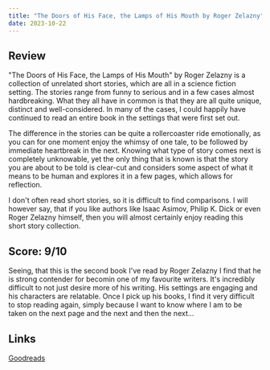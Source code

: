 ```yaml
---
title: "The Doors of His Face, the Lamps of His Mouth by Roger Zelazny"
date: 2023-10-22
---
```

## Review
"The Doors of His Face, the Lamps of His Mouth" by Roger Zelazny is a collection of unrelated short stories, which are all in a science fiction setting. The stories range from funny to serious and in a few cases almost hardbreaking. What they all have in common is that they are all quite unique, distinct and well-considered. In many of the cases, I could happily have continued to read an entire book in the settings that were first set out.

The difference in the stories can be quite a rollercoaster ride emotionally, as you can for one moment enjoy the whimsy of one tale, to be followed by immediate heartbreak in the next. Knowing what type of story comes next is completely unknowable, yet the only thing that is known is that the story you are about to be told is clear-cut and considers some aspect of what it means to be human and explores it in a few pages, which allows for reflection.

I don't often read short stories, so it is difficult to find comparisons. I will however say, that if you like authors like Isaac Asimov, Philip K. Dick or even Roger Zelazny himself, then you will almost certainly enjoy reading this short story collection.

## Score: 9/10
Seeing, that this is the second book I've read by Roger Zelazny I find that he is strong contender for becomin one of my favourite writers. It's incredibly difficult to not just desire more of his writing. His settings are engaging and his characters are relatable. Once I pick up his books, I find it very difficult to stop reading again, simply because I want to know where I am to be taken on the next page and the next and then the next... 

## Links
[Goodreads](https://www.goodreads.com/book/show/13821)